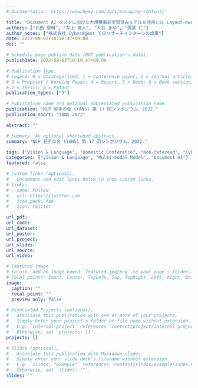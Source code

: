 ```yaml
---
# Documentation: https://wowchemy.com/docs/managing-content/

title: "Document AI タスクに向けた大規模事前学習済みモデルを活用した Layout-aware Prompting"
authors: ["北田 俊輔", "井上 直人", "大谷 まゆ", "彌冨 仁"]
author_notes: ["株式会社 CyberAgent でのリサーチインターンの成果"]
date: 2022-09-02T10:10:47+09:00
doi: ""

# Schedule page publish date (NOT publication's date).
publishDate: 2022-09-02T10:10:47+09:00

# Publication type.
# Legend: 0 = Uncategorized; 1 = Conference paper; 2 = Journal article;
# 3 = Preprint / Working Paper; 4 = Report; 5 = Book; 6 = Book section;
# 7 = Thesis; 8 = Patent
publication_types: ["9"]

# Publication name and optional abbreviated publication name.
publication: "NLP 若手の会 (YANS) 第 17 回シンポジウム，2022."
publication_short: "YANS 2022"

abstract: ""

# Summary. An optional shortened abstract.
summary: "NLP 若手の会 (YANS) 第 17 回シンポジウム，2022."

tags: ["Vision & Language", "Domestic Conference", "Non-refereed", "CyberAgent", "YANS"]
categories: ["Vision & Language", "Multi-modal Model", "Document AI"]
featured: false

# Custom links (optional).
#   Uncomment and edit lines below to show custom links.
# links:
# - name: Follow
#   url: https://twitter.com
#   icon_pack: fab
#   icon: twitter

url_pdf:
url_code:
url_dataset:
url_poster:
url_project:
url_slides:
url_source:
url_video:

# Featured image
# To use, add an image named `featured.jpg/png` to your page's folder. 
# Focal points: Smart, Center, TopLeft, Top, TopRight, Left, Right, BottomLeft, Bottom, BottomRight.
image:
  caption: ""
  focal_point: ""
  preview_only: false

# Associated Projects (optional).
#   Associate this publication with one or more of your projects.
#   Simply enter your project's folder or file name without extension.
#   E.g. `internal-project` references `content/project/internal-project/index.md`.
#   Otherwise, set `projects: []`.
projects: []

# Slides (optional).
#   Associate this publication with Markdown slides.
#   Simply enter your slide deck's filename without extension.
#   E.g. `slides: "example"` references `content/slides/example/index.md`.
#   Otherwise, set `slides: ""`.
slides: ""
---
```

